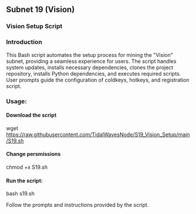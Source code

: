 ## Subnet 19 (Vision) 
### Vision Setup Script

### Introduction
This Bash script automates the setup process for mining the "Vision" subnet, providing a seamless experience for users. The script handles system updates, installs necessary dependencies, clones the project repository, installs Python dependencies, and executes required scripts. User prompts guide the configuration of coldkeys, hotkeys, and registration script.

### Usage:
#### Download the script

wget https://raw.githubusercontent.com/TidalWavesNode/S19_Vision_Setup/main/S19.sh

#### Change persmissions

chmod +x S19.sh

#### Run the script:

bash s19.sh

Follow the prompts and instructions provided by the script.

